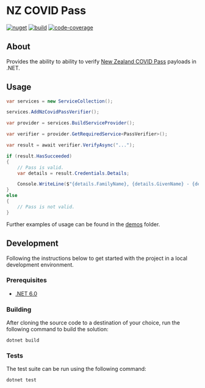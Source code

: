 # NZ COVID Pass

[![nuget][nuget-image]][nuget-url]
[![build][build-image]][build-url]
[![code-coverage][code-coverage-image]][code-coverage-url]

## About

Provides the ability to ability to verify [New Zealand COVID Pass](https://nzcp.covid19.health.nz/) payloads in .NET.

## Usage

```cs
var services = new ServiceCollection();

services.AddNzCovidPassVerifier();

var provider = services.BuildServiceProvider();

var verifier = provider.GetRequiredService<PassVerifier>();

var result = await verifier.VerifyAsync("...");

if (result.HasSucceeded)
{
    // Pass is valid.
    var details = result.Credentials.Details;

    Console.WriteLine($"{details.FamilyName}, {details.GivenName} - {details.DateOfBirth}");
}
else
{
    // Pass is not valid.
}
```

Further examples of usage can be found in the [demos](./demos/) folder.

## Development

Following the instructions below to get started with the project in a local development environment.

### Prerequisites

- [.NET 6.0](https://dotnet.microsoft.com/download/dotnet/6.0)

### Building

After cloning the source code to a destination of your choice, run the following command to build the solution:

```console
dotnet build
```

### Tests

The test suite can be run using the following command:

```console
dotnet test
```

[nuget-image]: https://img.shields.io/nuget/v/NzCovidPass.Core?style=flat-square
[nuget-url]: https://www.nuget.org/packages/NzCovidPass.Core
[build-image]: https://img.shields.io/github/workflow/status/JedS6391/NzCovidPass/CI?style=flat-square
[build-url]: https://github.com/JedS6391/NzCovidPass/actions/workflows/ci.yml
[code-coverage-image]: https://img.shields.io/codecov/c/github/JedS6391/NzCovidPass?style=flat-square
[code-coverage-url]: https://app.codecov.io/gh/JedS6391/NzCovidPass